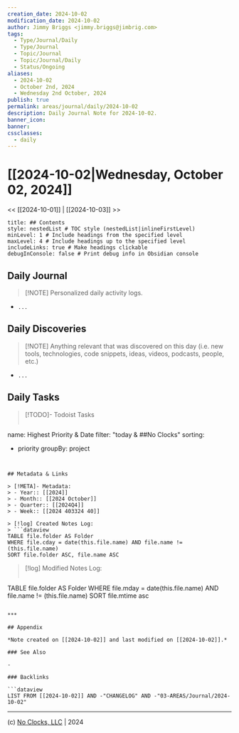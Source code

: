 ```yaml
---
creation_date: 2024-10-02
modification_date: 2024-10-02
author: Jimmy Briggs <jimmy.briggs@jimbrig.com>
tags:
  - Type/Journal/Daily
  - Type/Journal
  - Topic/Journal
  - Topic/Journal/Daily
  - Status/Ongoing
aliases:
  - 2024-10-02
  - October 2nd, 2024
  - Wednesday 2nd October, 2024
publish: true
permalink: areas/journal/daily/2024-10-02
description: Daily Journal Note for 2024-10-02.
banner_icon:
banner:
cssclasses:
  - daily
---
```



# [[2024-10-02|Wednesday, October 02, 2024]]

<< [[2024-10-01]] | [[2024-10-03]] >>

```table-of-contents
title: ## Contents 
style: nestedList # TOC style (nestedList|inlineFirstLevel)
minLevel: 1 # Include headings from the specified level
maxLevel: 4 # Include headings up to the specified level
includeLinks: true # Make headings clickable
debugInConsole: false # Print debug info in Obsidian console
```

## Daily Journal

> [!NOTE] Personalized daily activity logs.

- `...`

## Daily Discoveries

> [!NOTE] Anything relevant that was discovered on this day (i.e. new tools, technologies, code snippets, ideas, videos, podcasts, people, etc.)

- `...`

## Daily Tasks

> [!TODO]- Todoist Tasks
> ```todoist
name: Highest Priority & Date
filter: "today & ##No Clocks"
sorting:
   - priority
groupBy: project
```


## Metadata & Links

> [!META]- Metadata:
> - Year:: [[2024]]
> - Month:: [[2024 October]]
> - Quarter:: [[2024Q4]]
> - Week:: [[2024 403324 40]]

> [!log] Created Notes Log:
> ```dataview
TABLE file.folder AS Folder
WHERE file.cday = date(this.file.name) AND file.name != (this.file.name)
SORT file.folder ASC, file.name ASC
```

> [!log] Modified Notes Log:
> ```dataview
TABLE file.folder AS Folder
WHERE file.mday = date(this.file.name) AND file.name != (this.file.name)
SORT file.mtime asc
```

***

## Appendix

*Note created on [[2024-10-02]] and last modified on [[2024-10-02]].*

### See Also

- 

### Backlinks

```dataview
LIST FROM [[2024-10-02]] AND -"CHANGELOG" AND -"03-AREAS/Journal/2024-10-02"
```

***

(c) [No Clocks, LLC](https://github.com/noclocks) | 2024



